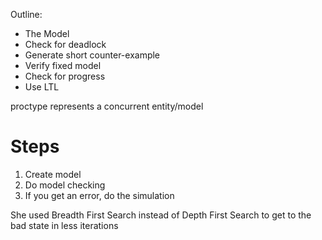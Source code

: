 Outline:
- The Model
- Check for deadlock
- Generate short counter-example
- Verify fixed model
- Check for progress
- Use LTL


proctype represents a concurrent entity/model

# Steps
1. Create model
2. Do model checking
3. If you get an error, do the simulation


She used Breadth First Search instead of Depth First Search to get to the bad state in less iterations

